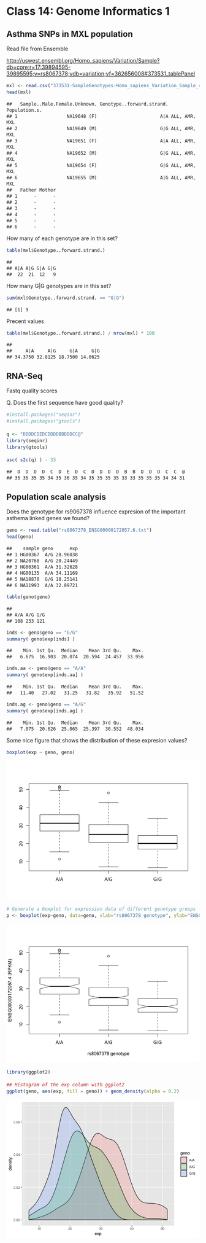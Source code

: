Class 14: Genome Informatics 1
================

Asthma SNPs in MXL population
-----------------------------

Read file from Ensemble

<http://uswest.ensembl.org/Homo_sapiens/Variation/Sample?db=core;r=17:39894595-39895595;v=rs8067378;vdb=variation;vf=362656008#373531_tablePanel>

``` r
mxl <- read.csv("373531-SampleGenotypes-Homo_sapiens_Variation_Sample_rs8067378.csv")
head(mxl)
```

    ##   Sample..Male.Female.Unknown. Genotype..forward.strand. Population.s.
    ## 1                  NA19648 (F)                       A|A ALL, AMR, MXL
    ## 2                  NA19649 (M)                       G|G ALL, AMR, MXL
    ## 3                  NA19651 (F)                       A|A ALL, AMR, MXL
    ## 4                  NA19652 (M)                       G|G ALL, AMR, MXL
    ## 5                  NA19654 (F)                       G|G ALL, AMR, MXL
    ## 6                  NA19655 (M)                       A|G ALL, AMR, MXL
    ##   Father Mother
    ## 1      -      -
    ## 2      -      -
    ## 3      -      -
    ## 4      -      -
    ## 5      -      -
    ## 6      -      -

How many of each genotype are in this set?

``` r
table(mxl$Genotype..forward.strand.)
```

    ## 
    ## A|A A|G G|A G|G 
    ##  22  21  12   9

How many G|G genotypes are in this set?

``` r
sum(mxl$Genotype..forward.strand. == "G|G")
```

    ## [1] 9

Precent values

``` r
table(mxl$Genotype..forward.strand.) / nrow(mxl) * 100
```

    ## 
    ##     A|A     A|G     G|A     G|G 
    ## 34.3750 32.8125 18.7500 14.0625

RNA-Seq
-------

Fastq quality scores

Q. Does the first sequence have good quality?

``` r
#install.packages("seqinr")
#install.packages("gtools")

q <- "DDDDCDEDCDDDDBBDDDCC@"
library(seqinr)
library(gtools)

asc( s2c(q) ) - 33
```

    ##  D  D  D  D  C  D  E  D  C  D  D  D  D  B  B  D  D  D  C  C  @ 
    ## 35 35 35 35 34 35 36 35 34 35 35 35 35 33 33 35 35 35 34 34 31

Population scale analysis
-------------------------

Does the genotype for rs9067378 influence expresion of the important asthema linked genes we found?

``` r
geno <- read.table("rs8067378_ENSG00000172057.6.txt")
head(geno)
```

    ##    sample geno      exp
    ## 1 HG00367  A/G 28.96038
    ## 2 NA20768  A/G 20.24449
    ## 3 HG00361  A/A 31.32628
    ## 4 HG00135  A/A 34.11169
    ## 5 NA18870  G/G 18.25141
    ## 6 NA11993  A/A 32.89721

``` r
table(geno$geno)
```

    ## 
    ## A/A A/G G/G 
    ## 108 233 121

``` r
inds <- geno$geno == "G/G"
summary( geno$exp[inds] )
```

    ##    Min. 1st Qu.  Median    Mean 3rd Qu.    Max. 
    ##   6.675  16.903  20.074  20.594  24.457  33.956

``` r
inds.aa <- geno$geno == "A/A"
summary( geno$exp[inds.aa] )
```

    ##    Min. 1st Qu.  Median    Mean 3rd Qu.    Max. 
    ##   11.40   27.02   31.25   31.82   35.92   51.52

``` r
inds.ag <- geno$geno == "A/G"
summary( geno$exp[inds.ag] )
```

    ##    Min. 1st Qu.  Median    Mean 3rd Qu.    Max. 
    ##   7.075  20.626  25.065  25.397  30.552  48.034

Some nice figure that shows the distribution of these expresion values?

``` r
boxplot(exp ~ geno, geno)
```

![](class14_files/figure-markdown_github/unnamed-chunk-11-1.png)

``` r
# Generate a boxplot for expression data of different genotype groups
p <- boxplot(exp~geno, data=geno, xlab="rs8067378 genotype", ylab="ENSG00000172057.4 (RPKM)", notch=T)
```

![](class14_files/figure-markdown_github/unnamed-chunk-12-1.png)

``` r
library(ggplot2)

## Histogram of the exp column with ggplot2
ggplot(geno, aes(exp, fill = geno)) + geom_density(alpha = 0.2)
```

![](class14_files/figure-markdown_github/unnamed-chunk-13-1.png)

